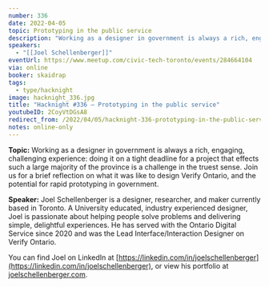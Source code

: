 ```yaml
---
number: 336
date: 2022-04-05
topic: Prototyping in the public service
description: "Working as a designer in government is always a rich, engaging, challenging experience: doing it on a tight deadline for a project that effects such a large majority of the province is a challenge in the truest sense. Join us for a brief reflection on what it was like to design Verify Ontario, and the potential for rapid prototyping in government."
speakers:
  - "[[Joel Schellenberger]]"
eventUrl: https://www.meetup.com/civic-tech-toronto/events/284664104
via: online
booker: skaidrap
tags:
  - type/hacknight
image: hacknight_336.jpg
title: "Hacknight #336 – Prototyping in the public service"
youtubeID: 2CoyVtDGsA8
redirect_from: /2022/04/05/hacknight-336-prototyping-in-the-public-service-with-joel-schellenberger/
notes: online-only
---
```


**Topic:**
Working as a designer in government is always a rich, engaging, challenging experience: doing it on a tight deadline for a project that effects such a large majority of the province is a challenge in the truest sense. Join us for a brief reflection on what it was like to design Verify Ontario, and the potential for rapid prototyping in government.

**Speaker:**
Joel Schellenberger is a designer, researcher, and maker currently based in Toronto. A University educated, industry experienced designer, Joel is passionate about helping people solve problems and delivering simple, delightful experiences. He has served with the Ontario Digital Service since 2020 and was the Lead Interface/Interaction Designer on Verify Ontario.

You can find Joel on LinkedIn at [https://linkedin.com/in/joelschellenberger](https://linkedin.com/in/joelschellenberger), or view his portfolio at [joelschellenberger.com](http://joelschellenberger.com/).

